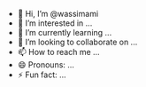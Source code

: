 - 👋 Hi, I’m @wassimami
- 👀 I’m interested in ...
- 🌱 I’m currently learning ...
- 💞️ I’m looking to collaborate on ...
- 📫 How to reach me ...
- 😄 Pronouns: ...
- ⚡ Fun fact: ...

<!---
wassimami/wassimami is a ✨ special ✨ repository because its `README.md` (this file) appears on your GitHub profile.
You can click the Preview link to take a look at your changes.
--->
